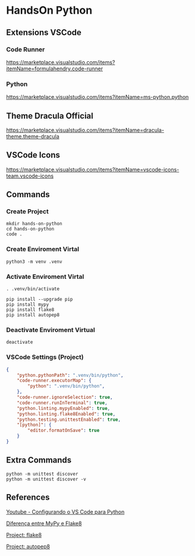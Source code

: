 # HandsOn Python


## Extensions VSCode

### Code Runner

https://marketplace.visualstudio.com/items?itemName=formulahendry.code-runner

### Python

https://marketplace.visualstudio.com/items?itemName=ms-python.python


## Theme Dracula Official

https://marketplace.visualstudio.com/items?itemName=dracula-theme.theme-dracula


## VSCode Icons

https://marketplace.visualstudio.com/items?itemName=vscode-icons-team.vscode-icons

## Commands

### Create Project

```shell
mkdir hands-on-python
cd hands-on-python
code .
```

### Create Enviroment Virtal

```shell
python3 -m venv .venv
```

### Activate Enviroment Virtal

```shell
. .venv/bin/activate
```


```
pip install --upgrade pip
pip install mypy
pip install flake8
pip install autopep8
```


### Deactivate Enviroment Virtual

```shell
deactivate
```
### VSCode Settings (Project)

```json
{
    "python.pythonPath": ".venv/bin/python",
    "code-runner.executorMap": {
        "python": ".venv/bin/python",
    },
    "code-runner.ignoreSelection": true,
    "code-runner.runInTerminal": true,
    "python.linting.mypyEnabled": true,
    "python.linting.flake8Enabled": true,
    "python.testing.unittestEnabled": true,
    "[python]": {
        "editor.formatOnSave": true
    }
}
```

## Extra Commands

```shell
python -m unittest discover 
python -m unittest discover -v
```

## References

[Youtube - Configurando o VS Code para Python](https://www.youtube.com/watch?v=ZQ60SJDACuc)

[Diferença entre MyPy e Flake8](https://cursos.alura.com.br/forum/topico-diferenca-entre-mypy-e-flake8-116368)

[Project:  flake8](https://pypi.org/project/flake8/)

[Project: autopep8](https://pypi.org/project/autopep8/)